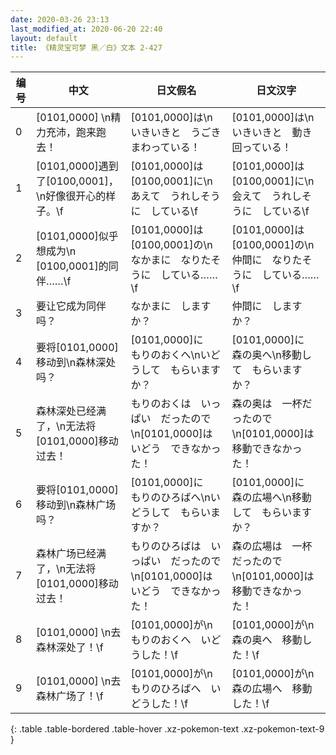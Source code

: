 ```yaml
---
date: 2020-03-26 23:13
last_modified_at: 2020-06-20 22:40
layout: default
title: 《精灵宝可梦 黑／白》文本 2-427
---
```

| 编号 | 中文 | 日文假名 | 日文汉字 |
| ---- | ---- | ---- | --- |
| 0 | [0101,0000] \n精力充沛，跑来跑去！ | [0101,0000]は\nいきいきと　うごきまわっている！ | [0101,0000]は\nいきいきと　動き回っている！ |
| 1 | [0101,0000]遇到了[0100,0001]，\n好像很开心的样子。\f | [0101,0000]は　[0100,0001]に\nあえて　うれしそうに　している\f | [0101,0000]は　[0100,0001]に\n会えて　うれしそうに　している\f |
| 2 | [0101,0000]似乎想成为\n [0100,0001]的同伴……\f | [0101,0000]は　[0100,0001]の\nなかまに　なりたそうに　している……\f | [0101,0000]は　[0100,0001]の\n仲間に　なりたそうに　している……\f |
| 3 | 要让它成为同伴吗？ | なかまに　しますか？ | 仲間に　しますか？ |
| 4 | 要将[0101,0000]移动到\n森林深处吗？ | [0101,0000]に　もりのおくへ\nいどうして　もらいますか？ | [0101,0000]に　森の奥へ\n移動して　もらいますか？ |
| 5 | 森林深处已经满了，\n无法将[0101,0000]移动过去！ | もりのおくは　いっぱい　だったので\n[0101,0000]は　いどう　できなかった！ | 森の奥は　一杯だったので\n[0101,0000]は　移動できなかった！ |
| 6 | 要将[0101,0000]移动到\n森林广场吗？ | [0101,0000]に　もりのひろばへ\nいどうして　もらいますか？ | [0101,0000]に　森の広場へ\n移動して　もらいますか？ |
| 7 | 森林广场已经满了，\n无法将[0101,0000]移动过去！ | もりのひろばは　いっぱい　だったので\n[0101,0000]は　いどう　できなかった！ | 森の広場は　一杯だったので\n[0101,0000]は　移動できなかった！ |
| 8 | [0101,0000] \n去森林深处了！\f | [0101,0000]が\nもりのおくへ　いどうした！\f | [0101,0000]が\n森の奥へ　移動した！\f |
| 9 | [0101,0000] \n去森林广场了！\f | [0101,0000]が\nもりのひろばへ　いどうした！\f | [0101,0000]が\n森の広場へ　移動した！\f |
{: .table .table-bordered .table-hover .xz-pokemon-text .xz-pokemon-text-9 }
